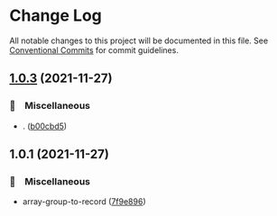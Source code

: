 # Change Log

All notable changes to this project will be documented in this file.
See [Conventional Commits](https://conventionalcommits.org) for commit guidelines.

## [1.0.3](https://github.com/bluelovers/ws-array/compare/array-group-to-record@1.0.1...array-group-to-record@1.0.3) (2021-11-27)


### 🔖　Miscellaneous

* . ([b00cbd5](https://github.com/bluelovers/ws-array/commit/b00cbd54902cf6b585f6da4d7888704e39964263))





## 1.0.1 (2021-11-27)


### 🔖　Miscellaneous

* array-group-to-record ([7f9e896](https://github.com/bluelovers/ws-array/commit/7f9e89624a1dbd759884a09c0f9d88f1b53b0aaa))
